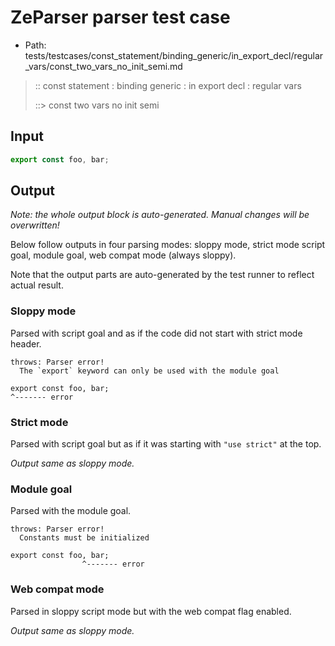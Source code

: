 # ZeParser parser test case

- Path: tests/testcases/const_statement/binding_generic/in_export_decl/regular_vars/const_two_vars_no_init_semi.md

> :: const statement : binding generic : in export decl : regular vars
>
> ::> const two vars no init semi

## Input

`````js
export const foo, bar;
`````

## Output

_Note: the whole output block is auto-generated. Manual changes will be overwritten!_

Below follow outputs in four parsing modes: sloppy mode, strict mode script goal, module goal, web compat mode (always sloppy).

Note that the output parts are auto-generated by the test runner to reflect actual result.

### Sloppy mode

Parsed with script goal and as if the code did not start with strict mode header.

`````
throws: Parser error!
  The `export` keyword can only be used with the module goal

export const foo, bar;
^------- error
`````

### Strict mode

Parsed with script goal but as if it was starting with `"use strict"` at the top.

_Output same as sloppy mode._

### Module goal

Parsed with the module goal.

`````
throws: Parser error!
  Constants must be initialized

export const foo, bar;
                ^------- error
`````


### Web compat mode

Parsed in sloppy script mode but with the web compat flag enabled.

_Output same as sloppy mode._
